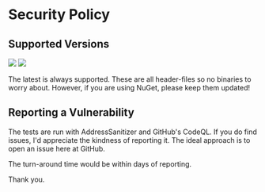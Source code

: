 # Security Policy

## Supported Versions

![](https://img.shields.io/nuget/v/SiddiqSoft.AzureCppUtils)
![](https://img.shields.io/github/v/tag/SiddiqSoft/AzureCppUtils)

The latest is always supported. These are all header-files so no binaries to worry about. However, if you are using NuGet, please keep them updated!

## Reporting a Vulnerability

The tests are run with AddressSanitizer and GitHub's CodeQL.
If you do find issues, I'd appreciate the kindness of reporting it. The ideal approach is to open an issue here at GitHub.

The turn-around time would be within days of reporting.

Thank you.
